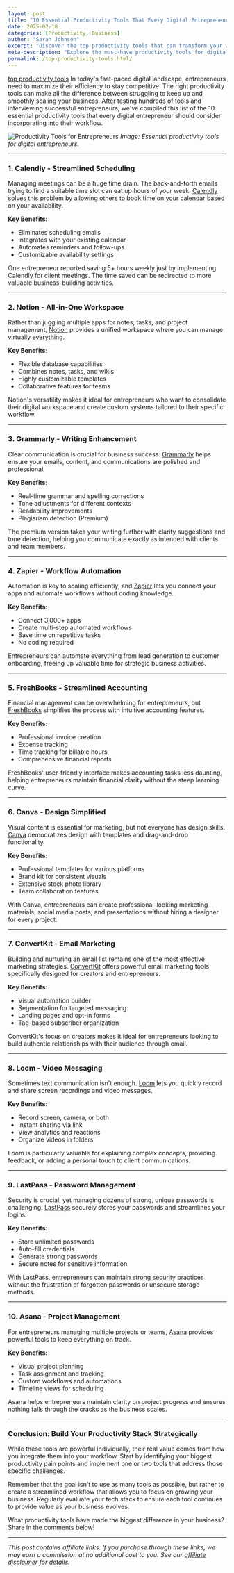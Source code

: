 ```yaml
---
layout: post
title: "10 Essential Productivity Tools That Every Digital Entrepreneur Needs"
date: 2025-02-18
categories: [Productivity, Business]
author: "Sarah Johnson"
excerpt: "Discover the top productivity tools that can transform your workflow and help you get more done in less time."
meta-description: "Explore the must-have productivity tools for digital entrepreneurs to streamline workflows and boost efficiency."
permalink: /top-productivity-tools.html/
---
```

[top productivity tools](/_posts/top-productivity-tools.html)
In today's fast-paced digital landscape, entrepreneurs need to maximize their efficiency to stay competitive. The right productivity tools can make all the difference between struggling to keep up and smoothly scaling your business. After testing hundreds of tools and interviewing successful entrepreneurs, we've compiled this list of the 10 essential productivity tools that every digital entrepreneur should consider incorporating into their workflow.

![Productivity Tools for Entrepreneurs](/images/productivity-tools.jpg)
*Image: Essential productivity tools for digital entrepreneurs.*

---

### 1. Calendly - Streamlined Scheduling

Managing meetings can be a huge time drain. The back-and-forth emails trying to find a suitable time slot can eat up hours of your week. [Calendly](/products/calendly/) solves this problem by allowing others to book time on your calendar based on your availability.

**Key Benefits:**
- Eliminates scheduling emails
- Integrates with your existing calendar
- Automates reminders and follow-ups
- Customizable availability settings

One entrepreneur reported saving 5+ hours weekly just by implementing Calendly for client meetings. The time saved can be redirected to more valuable business-building activities.

---

### 2. Notion - All-in-One Workspace

Rather than juggling multiple apps for notes, tasks, and project management, [Notion](https://notion.so) provides a unified workspace where you can manage virtually everything.

**Key Benefits:**
- Flexible database capabilities
- Combines notes, tasks, and wikis
- Highly customizable templates
- Collaborative features for teams

Notion's versatility makes it ideal for entrepreneurs who want to consolidate their digital workspace and create custom systems tailored to their specific workflow.

---

### 3. Grammarly - Writing Enhancement

Clear communication is crucial for business success. [Grammarly](/products/grammarly/) helps ensure your emails, content, and communications are polished and professional.

**Key Benefits:**
- Real-time grammar and spelling corrections
- Tone adjustments for different contexts
- Readability improvements
- Plagiarism detection (Premium)

The premium version takes your writing further with clarity suggestions and tone detection, helping you communicate exactly as intended with clients and team members.

---

### 4. Zapier - Workflow Automation

Automation is key to scaling efficiently, and [Zapier](https://zapier.com) lets you connect your apps and automate workflows without coding knowledge.

**Key Benefits:**
- Connect 3,000+ apps
- Create multi-step automated workflows
- Save time on repetitive tasks
- No coding required

Entrepreneurs can automate everything from lead generation to customer onboarding, freeing up valuable time for strategic business activities.

---

### 5. FreshBooks - Streamlined Accounting

Financial management can be overwhelming for entrepreneurs, but [FreshBooks](/products/freshbooks/) simplifies the process with intuitive accounting features.

**Key Benefits:**
- Professional invoice creation
- Expense tracking
- Time tracking for billable hours
- Comprehensive financial reports

FreshBooks' user-friendly interface makes accounting tasks less daunting, helping entrepreneurs maintain financial clarity without the steep learning curve.

---

### 6. Canva - Design Simplified

Visual content is essential for marketing, but not everyone has design skills. [Canva](/products/canva/) democratizes design with templates and drag-and-drop functionality.

**Key Benefits:**
- Professional templates for various platforms
- Brand kit for consistent visuals
- Extensive stock photo library
- Team collaboration features

With Canva, entrepreneurs can create professional-looking marketing materials, social media posts, and presentations without hiring a designer for every project.

---

### 7. ConvertKit - Email Marketing

Building and nurturing an email list remains one of the most effective marketing strategies. [ConvertKit](/products/convertkit/) offers powerful email marketing tools specifically designed for creators and entrepreneurs.

**Key Benefits:**
- Visual automation builder
- Segmentation for targeted messaging
- Landing pages and opt-in forms
- Tag-based subscriber organization

ConvertKit's focus on creators makes it ideal for entrepreneurs looking to build authentic relationships with their audience through email.

---

### 8. Loom - Video Messaging

Sometimes text communication isn't enough. [Loom](https://www.loom.com/) lets you quickly record and share screen recordings and video messages.

**Key Benefits:**
- Record screen, camera, or both
- Instant sharing via link
- View analytics and reactions
- Organize videos in folders

Loom is particularly valuable for explaining complex concepts, providing feedback, or adding a personal touch to client communications.

---

### 9. LastPass - Password Management

Security is crucial, yet managing dozens of strong, unique passwords is challenging. [LastPass](https://www.lastpass.com/) securely stores your passwords and streamlines your logins.

**Key Benefits:**
- Store unlimited passwords
- Auto-fill credentials
- Generate strong passwords
- Secure notes for sensitive information

With LastPass, entrepreneurs can maintain strong security practices without the frustration of forgotten passwords or unsecure storage methods.

---

### 10. Asana - Project Management

For entrepreneurs managing multiple projects or teams, [Asana](https://asana.com/) provides powerful tools to keep everything on track.

**Key Benefits:**
- Visual project planning
- Task assignment and tracking
- Custom workflows and automations
- Timeline views for scheduling

Asana helps entrepreneurs maintain clarity on project progress and ensures nothing falls through the cracks as the business scales.

---

### Conclusion: Build Your Productivity Stack Strategically

While these tools are powerful individually, their real value comes from how you integrate them into your workflow. Start by identifying your biggest productivity pain points and implement one or two tools that address those specific challenges.

Remember that the goal isn't to use as many tools as possible, but rather to create a streamlined workflow that allows you to focus on growing your business. Regularly evaluate your tech stack to ensure each tool continues to provide value as your business evolves.

What productivity tools have made the biggest difference in your business? Share in the comments below!

---

*This post contains affiliate links. If you purchase through these links, we may earn a commission at no additional cost to you. See our [affiliate disclaimer](/affiliate-disclaimer/) for details.*